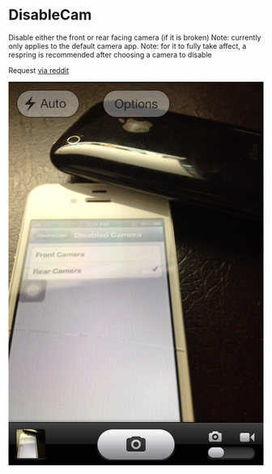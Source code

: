 DisableCam
===========

Disable either the front or rear facing camera (if it is broken)
Note: currently only applies to the default camera app.
Note: for it to fully take affect, a respring is recommended after choosing a camera to disable

Request [via reddit](http://www.reddit.com/r/jailbreak/comments/1l9o9e/tweak_for_disabling_rear_facing_camera/)

![SCREENSHOT](/IMG_3378.png "Screenshot")


